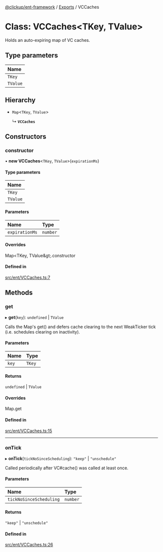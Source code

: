 [@clickup/ent-framework](../README.md) / [Exports](../modules.md) / VCCaches

# Class: VCCaches<TKey, TValue\>

Holds an auto-expiring map of VC caches.

## Type parameters

| Name |
| :------ |
| `TKey` |
| `TValue` |

## Hierarchy

- `Map`<`TKey`, `TValue`\>

  ↳ **`VCCaches`**

## Constructors

### constructor

• **new VCCaches**<`TKey`, `TValue`\>(`expirationMs`)

#### Type parameters

| Name |
| :------ |
| `TKey` |
| `TValue` |

#### Parameters

| Name | Type |
| :------ | :------ |
| `expirationMs` | `number` |

#### Overrides

Map&lt;TKey, TValue\&gt;.constructor

#### Defined in

[src/ent/VCCaches.ts:7](https://github.com/clickup/ent-framework/blob/master/src/ent/VCCaches.ts#L7)

## Methods

### get

▸ **get**(`key`): `undefined` \| `TValue`

Calls the Map's get() and defers cache clearing to the next WeakTicker
tick (i.e. schedules clearing on inactivity).

#### Parameters

| Name | Type |
| :------ | :------ |
| `key` | `TKey` |

#### Returns

`undefined` \| `TValue`

#### Overrides

Map.get

#### Defined in

[src/ent/VCCaches.ts:15](https://github.com/clickup/ent-framework/blob/master/src/ent/VCCaches.ts#L15)

___

### onTick

▸ **onTick**(`tickNoSinceScheduling`): ``"keep"`` \| ``"unschedule"``

Called periodically after VC#cache() was called at least once.

#### Parameters

| Name | Type |
| :------ | :------ |
| `tickNoSinceScheduling` | `number` |

#### Returns

``"keep"`` \| ``"unschedule"``

#### Defined in

[src/ent/VCCaches.ts:26](https://github.com/clickup/ent-framework/blob/master/src/ent/VCCaches.ts#L26)
